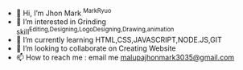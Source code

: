 - 👋 Hi, I’m Jhon Mark <sup>MarkRyuo</sup>
- 👀 I’m interested in Grinding skill<sup>Editing,Designing,LogoDesigning,Drawing,animation</sup>
- 🌱 I’m currently learning HTML,CSS,JAVASCRIPT,NODE.JS,GIT
- 💞️ I’m looking to collaborate on Creating Website
- 📫 How to reach me : email me malupajhonmark3035@gmail.com

<!---
MarkRyuo/MarkRyuo is a ✨ special ✨ repository because its `README.md` (this file) appears on your GitHub profile.
You can click the Preview link to take a look at your changes.
--->
